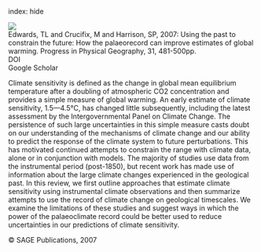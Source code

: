 index: hide

<div class="Citation">
    <div class="Citation-thumb CitationThumb-linked"  data-href="https://doi.org/10.1177/0309133307083295">
      <img src="https://static.claimspace.cloud/climate-study-static/refs/thumbs/12/Edwards_et_al_2007-thumb.png" />
    </div>

  <div class="Citation-body">
    <div class="Citation-text">Edwards, TL and Crucifix, M and Harrison, SP, 2007: Using the past to constrain the future: How the palaeorecord can improve estimates of global warming. <span class="Article-journal">Progress in Physical Geography, </span><span class="Article-volume">31, </span>481-500pp.</div>
    <div class="Citation-links">
      <div class="CitationLink" data-href="https://doi.org/10.1177/0309133307083295">
        <div class="CitationLink-icon CitationLink-Doi"></div>
        <div class="CitationLink-text">DOI</div>
      </div>
      <div class="CitationLink" data-href="https://scholar.google.com/scholar?q=10.1177/0309133307083295">
        <div class="CitationLink-icon CitationLink-Scholar"></div>
        <div class="CitationLink-text">Google Scholar</div>
      </div>
    </div>
  </div>
</div>

Climate sensitivity is defined as the change in global mean equilibrium temperature after a doubling of atmospheric CO2 concentration and provides a simple measure of global warming. An early estimate of climate sensitivity, 1.5—4.5°C, has changed little subsequently, including the latest assessment by the Intergovernmental Panel on Climate Change. The persistence of such large uncertainties in this simple measure casts doubt on our understanding of the mechanisms of climate change and our ability to predict the response of the climate system to future perturbations. This has motivated continued attempts to constrain the range with climate data, alone or in conjunction with models. The majority of studies use data from the instrumental period (post-1850), but recent work has made use of information about the large climate changes experienced in the geological past. In this review, we first outline approaches that estimate climate sensitivity using instrumental climate observations and then summarize attempts to use the record of climate change on geological timescales. We examine the limitations of these studies and suggest ways in which the power of the palaeoclimate record could be better used to reduce uncertainties in our predictions of climate sensitivity.

<div class="Citation-copy">
&copy; SAGE Publications, 2007
</div>